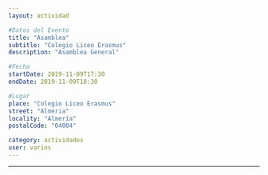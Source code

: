 ```yaml
---
layout: actividad

#Datos del Evento
title: "Asamblea"
subtitle: "Colegio Liceo Erasmus"
description: "Asamblea General"

#Fecha
startDate: 2019-11-09T17:30
endDate: 2019-11-09T18:30

#Lugar
place: "Colegio Liceo Erasmus"
street: "Almeria"
locality: "Almería"
postalCode: "04004"

category: actividades
user: varios
---
```


---

